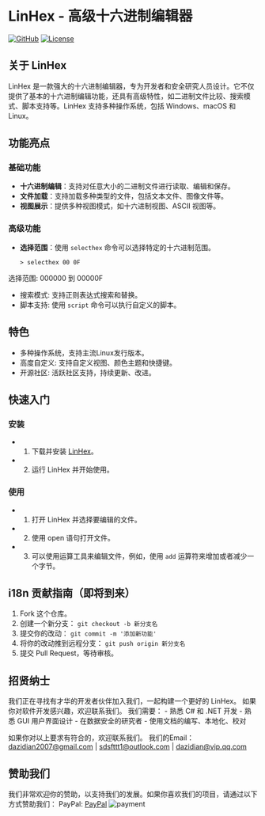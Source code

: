 # LinHex - 高级十六进制编辑器

[![GitHub](https://img.shields.io/badge/GitHub-Project-blue.svg)](https://github.com/LinHexEditor/LinHex)
[![License](https://img.shields.io/badge/license-MIT-green.svg)](LICENSE)

## 关于 LinHex

LinHex 是一款强大的十六进制编辑器，专为开发者和安全研究人员设计。它不仅提供了基本的十六进制编辑功能，还具有高级特性，如二进制文件比较、搜索模式、脚本支持等。LinHex 支持多种操作系统，包括 Windows、macOS 和 Linux。

## 功能亮点

### 基础功能
- **十六进制编辑**：支持对任意大小的二进制文件进行读取、编辑和保存。
- **文件加载**：支持加载多种类型的文件，包括文本文件、图像文件等。
- **视图展示**：提供多种视图模式，如十六进制视图、ASCII 视图等。

### 高级功能
- **选择范围**：使用 `selecthex` 命令可以选择特定的十六进制范围。
  ```plaintext
  > selecthex 00 0F
选择范围: 000000 到 00000F
- 搜索模式: 支持正则表达式搜索和替换。
- 脚本支持: 使用 `script` 命令可以执行自定义的脚本。

## 特色
- 多种操作系统，支持主流Linux发行版本。
- 高度自定义: 支持自定义视图、颜色主题和快捷键。
- 开源社区: 活跃社区支持，持续更新、改进。

## 快速入门

### 安装
- 1. 下载并安装 [LinHex](https://github.com/DaZiDian/LinHex/releases)。
- 2. 运行 LinHex 并开始使用。

### 使用
- 1. 打开 LinHex 并选择要编辑的文件。
- 2. 使用 open 语句打开文件。
- 3. 可以使用运算工具来编辑文件，例如，使用 `add` 运算符来增加或者减少一个字节。

## i18n 贡献指南（即将到来）
1. Fork 这个仓库。
2. 创建一个新分支： `git checkout -b 新分支名`
3. 提交你的改动： `git commit -m '添加新功能'`
4. 将你的改动推到远程分支： `git push origin 新分支名`
5. 提交 Pull Request，等待审核。

## 招贤纳士
我们正在寻找有才华的开发者伙伴加入我们，一起构建一个更好的 LinHex。
如果你对软件开发感兴趣，欢迎联系我们。
我们需要：
	- 熟悉 C# 和 .NET 开发
	- 熟悉 GUI 用户界面设计
	- 在数据安全的研究者
	- 使用文档的编写、本地化、校对

如果你对以上要求有符合的，欢迎联系我们。
我们的Email：dazidian2007@gmail.com | sdsfttt1@outlook.com | dazidian@vip.qq.com

## 赞助我们
我们非常欢迎你的赞助，以支持我们的发展。如果你喜欢我们的项目，请通过以下方式赞助我们：
PayPal: [PayPal](https://paypal.me/dazidian?country.x=C2&locale.x=zh_XC)
![payment](https://github.com/user-attachments/assets/e0825f52-0e6c-45f9-be49-d613140efad0)


